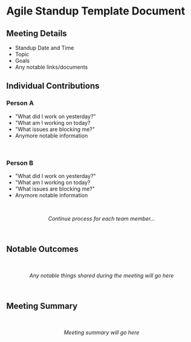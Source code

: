 # Agile Standup Template Document

## Meeting Details
- Standup Date and Time
- Topic
- Goals
- Any notable links/documents


## Individual Contributions

### Person A

- "What did I work on yesterday?"
- "What am I working on today?
- "What issues are blocking me?"
- Anymore notable information

<br>

### Person B

- "What did I work on yesterday?"
- "What am I working on today?
- "What issues are blocking me?"
- Anymore notable information

<br>

_<center>Continue process for each team member...</center>_

<br>

## Notable Outcomes
<br>

_<center>Any notable things shared during the meeting will go here</center>_

<br>

## Meeting Summary
<br>

_<center>Meeting summary will go here</center>_